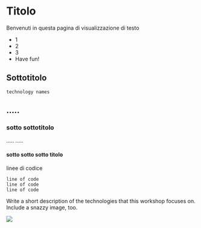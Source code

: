 # Titolo

Benvenuti in questa pagina di visualizzazione di testo

* 1
* 2
* 3
* Have fun!

## Sottotitolo  
<code>technology names</code>

.....
-----

### sotto sottotitolo
.....
.....


#### sotto sotto sotto titolo
linee di codice

```
line of code
line of code
line of code
```


Write a short description of the technologies that this workshop focuses on. Include a snazzy image, too.

![](https://raw.githubusercontent.com/cirospat/rtd-comemipiace/master/docs/images/cirospat.jpg)
